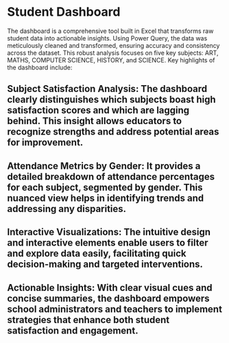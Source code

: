 # Student Dashboard
The dashboard is a comprehensive tool built in Excel that transforms raw student data into actionable insights. Using Power Query, the data was meticulously cleaned and transformed, ensuring accuracy and consistency across the dataset. This robust analysis focuses on five key subjects: ART, MATHS, COMPUTER SCIENCE, HISTORY, and SCIENCE.
Key highlights of the dashboard include:
## Subject Satisfaction Analysis: The dashboard clearly distinguishes which subjects boast high satisfaction scores and which are lagging behind. This insight allows educators to recognize strengths and address potential areas for improvement.
## Attendance Metrics by Gender: It provides a detailed breakdown of attendance percentages for each subject, segmented by gender. This nuanced view helps in identifying trends and addressing any disparities.
## Interactive Visualizations: The intuitive design and interactive elements enable users to filter and explore data easily, facilitating quick decision-making and targeted interventions.
## Actionable Insights: With clear visual cues and concise summaries, the dashboard empowers school administrators and teachers to implement strategies that enhance both student satisfaction and engagement.
